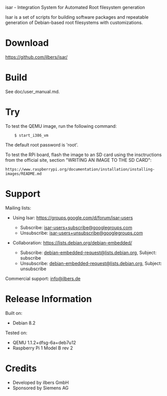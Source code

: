 isar - Integration System for Automated Root filesystem generation

Isar is a set of scripts for building software packages and repeatable
generation of Debian-based root filesystems with customizations.

# Download

https://github.com/ilbers/isar/

# Build

See doc/user_manual.md.

# Try

To test the QEMU image, run the following command:

        $ start_i386_vm

The default root password is 'root'.

To test the RPi board, flash the image to an SD card using the insctructions from the official site,
section "WRITING AN IMAGE TO THE SD CARD":

    https://www.raspberrypi.org/documentation/installation/installing-images/README.md

# Support

Mailing lists:

* Using Isar: https://groups.google.com/d/forum/isar-users
  * Subscribe: isar-users+subscribe@googlegroups.com
  * Unsubscribe: isar-users+unsubscribe@googlegroups.com

* Collaboration: https://lists.debian.org/debian-embedded/
  * Subscribe: debian-embedded-request@lists.debian.org, Subject: subscribe
  * Unsubscribe: debian-embedded-request@lists.debian.org, Subject: unsubscribe

Commercial support: info@ilbers.de

# Release Information

Built on:
* Debian 8.2

Tested on:
* QEMU 1.1.2+dfsg-6a+deb7u12
* Raspberry Pi 1 Model B rev 2

# Credits

* Developed by ilbers GmbH
* Sponsored by Siemens AG

